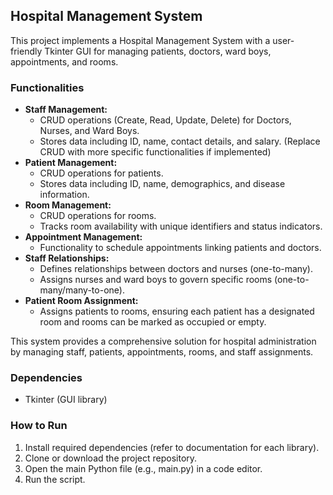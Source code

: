 ## Hospital Management System

This project implements a Hospital Management System with a user-friendly Tkinter GUI for managing patients, doctors, ward boys, appointments, and rooms.

### Functionalities

* **Staff Management:**
  * CRUD operations (Create, Read, Update, Delete) for Doctors, Nurses, and Ward Boys.
  * Stores data including ID, name, contact details, and salary. (Replace CRUD with more specific functionalities if implemented)
* **Patient Management:**
  * CRUD operations for patients.
  * Stores data including ID, name, demographics, and disease information.
* **Room Management:**
  * CRUD operations for rooms.
  * Tracks room availability with unique identifiers and status indicators.
* **Appointment Management:**
  * Functionality to schedule appointments linking patients and doctors. 
* **Staff Relationships:**
  * Defines relationships between doctors and nurses (one-to-many).
  * Assigns nurses and ward boys to govern specific rooms (one-to-many/many-to-one).
* **Patient Room Assignment:**
  * Assigns patients to rooms, ensuring each patient has a designated room and rooms can be marked as occupied or empty.


This system provides a comprehensive solution for hospital administration by managing staff, patients, appointments, rooms, and staff assignments.

### Dependencies

* Tkinter (GUI library)
### How to Run

1. Install required dependencies (refer to documentation for each library).
2. Clone or download the project repository.
3. Open the main Python file (e.g., main.py) in a code editor.
4. Run the script.

